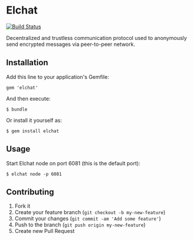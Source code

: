 # Elchat

[![Build Status](https://travis-ci.org/elpassion/elchat.png)](https://travis-ci.org/elpassion/elchat)

Decentralized and trustless communication protocol used to anonymously send encrypted messages via peer-to-peer network.

## Installation

Add this line to your application's Gemfile:

    gem 'elchat'

And then execute:

    $ bundle

Or install it yourself as:

    $ gem install elchat

## Usage

Start Elchat node on port 6081 (this is the default port):

    $ elchat node -p 6081

## Contributing

1. Fork it
2. Create your feature branch (`git checkout -b my-new-feature`)
3. Commit your changes (`git commit -am 'Add some feature'`)
4. Push to the branch (`git push origin my-new-feature`)
5. Create new Pull Request
